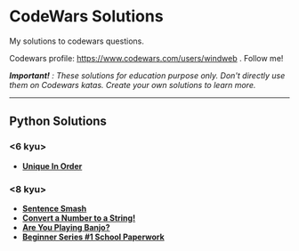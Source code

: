 # CodeWars Solutions

My solutions to codewars questions.

Codewars profile: https://www.codewars.com/users/windweb . Follow me!

***Important!*** *: These solutions for education purpose only. Don't directly use them on Codewars katas. Create your own solutions to learn more.*

---

## Python Solutions

### ****<6 kyu>****

 * [**Unique In Order**](Python/unique_in_order.md)

### ****<8 kyu>****

 * [**Sentence Smash**](Python/sentence_smash.md)
 * [**Convert a Number to a String!**](Python/Convert_a_Number_to_a_String.md)
 * [**Are You Playing Banjo?**](Python/Are_You_Playing_Banjo.md)
 * [**Beginner Series #1 School Paperwork**](Python/Beginner_Series_#1_School_Paperwork.md)